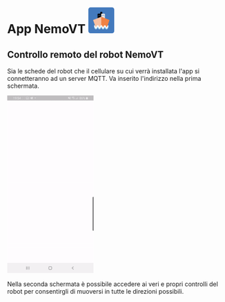 <h1> App NemoVT <img src="https://github.com/JohnatanHale/NemoVT-motor-control-app/blob/master/icon/icon.png" alt="logo" width=60px/>  </h1>

## Controllo remoto del robot NemoVT
<p>Sia le schede del robot che il cellulare su cui verrà installata l'app si connetteranno ad un server MQTT. Va inserito l'indirizzo nella prima schermata.</p>
<img src="https://github.com/JohnatanHale/NemoVT-motor-control-app/blob/master/screenshots/app_screen.gif" alt="screen" width=200px style=" margin-left: auto;
  margin-right: auto;"/>
<p>Nella seconda schermata è possibile accedere ai veri e propri controlli del robot per consentirgli di muoversi in tutte le direzioni possibili.</p>